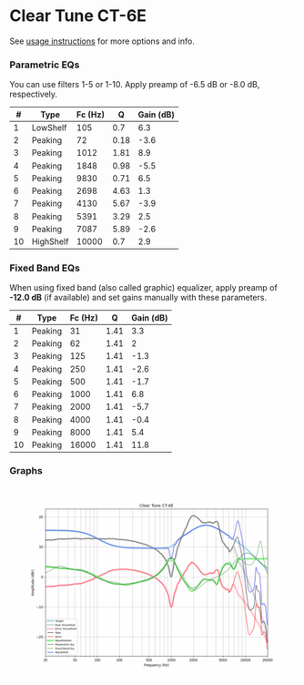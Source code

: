 # Clear Tune CT-6E
See [usage instructions](https://github.com/jaakkopasanen/AutoEq#usage) for more options and info.

### Parametric EQs
You can use filters 1-5 or 1-10. Apply preamp of -6.5 dB or -8.0 dB, respectively.

|   # | Type      |   Fc (Hz) |    Q |   Gain (dB) |
|-----|-----------|-----------|------|-------------|
|   1 | LowShelf  |       105 | 0.7  |         6.3 |
|   2 | Peaking   |        72 | 0.18 |        -3.6 |
|   3 | Peaking   |      1012 | 1.81 |         8.9 |
|   4 | Peaking   |      1848 | 0.98 |        -5.5 |
|   5 | Peaking   |      9830 | 0.71 |         6.5 |
|   6 | Peaking   |      2698 | 4.63 |         1.3 |
|   7 | Peaking   |      4130 | 5.67 |        -3.9 |
|   8 | Peaking   |      5391 | 3.29 |         2.5 |
|   9 | Peaking   |      7087 | 5.89 |        -2.6 |
|  10 | HighShelf |     10000 | 0.7  |         2.9 |

### Fixed Band EQs
When using fixed band (also called graphic) equalizer, apply preamp of **-12.0 dB** (if available) and set gains manually with these parameters.

|   # | Type    |   Fc (Hz) |    Q |   Gain (dB) |
|-----|---------|-----------|------|-------------|
|   1 | Peaking |        31 | 1.41 |         3.3 |
|   2 | Peaking |        62 | 1.41 |         2   |
|   3 | Peaking |       125 | 1.41 |        -1.3 |
|   4 | Peaking |       250 | 1.41 |        -2.6 |
|   5 | Peaking |       500 | 1.41 |        -1.7 |
|   6 | Peaking |      1000 | 1.41 |         6.8 |
|   7 | Peaking |      2000 | 1.41 |        -5.7 |
|   8 | Peaking |      4000 | 1.41 |        -0.4 |
|   9 | Peaking |      8000 | 1.41 |         5.4 |
|  10 | Peaking |     16000 | 1.41 |        11.8 |

### Graphs
![](./Clear%20Tune%20CT-6E.png)
